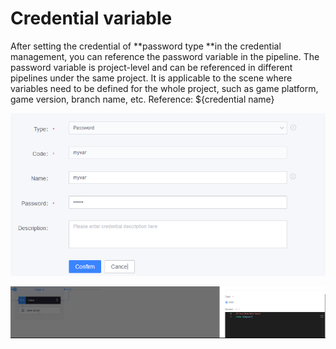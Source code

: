 # Credential variable
After setting the credential of **password type **in the credential management, you can reference the password variable in the pipeline. The password variable is project-level and can be referenced in different pipelines under the same project. It is applicable to the scene where variables need to be defined for the whole project, such as game platform, game version, branch name, etc.
Reference:  ${credential name}

![Set password variable](../../../.gitbook/assets/image-variables-ticket-myvar.png)



![Reference password variable](../../../.gitbook/assets/image-variables-ticket-var-used.png)